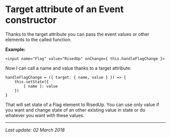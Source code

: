 # Target attribute of an Event constructor

Thanks to the target attribute you can pass the event values or other elements to
the called function.

__Example:__

`<input name="Flag" value="RisedUp" onChange={ this.handleFlagChange }>`

Now I can call a name and value thanks to a target attribute:

```
handleFlagChange = ({ target: { name, value } }) => {
    this.setState({
        [ name ]: value
    })
}
```

That will set state of a Flag element to RisedUp. You can use only value if you want
 and change state of an other existing value in state or do whatever you want with these 
 values.
 
 ---
 _Last update: 02 March 2018_ 